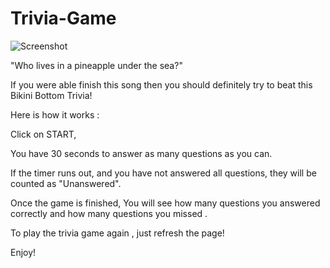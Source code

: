 # Trivia-Game

![Screenshot](pirate.png)

"Who lives in a pineapple under the sea?"

If you were able finish this song then you should definitely try to beat this Bikini Bottom Trivia!

Here is how it works :

Click on START,

You have 30 seconds to answer as many questions as you can.

If the timer runs out, and you have not answered all questions, they will be counted as "Unanswered".

Once the game is finished, You will see how many questions you answered correctly and how many questions you missed .

To play the trivia game again , just refresh the page!

Enjoy!
